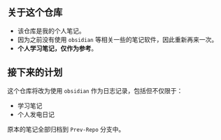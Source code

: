 ## 关于这个仓库

- 该仓库是我的个人笔记。
- 因为之前没有使用 `obsidian` 等相关一些的笔记软件，因此重新再来一次。
- **个人学习笔记，仅作为参考**。

## 接下来的计划

这个仓库将改为使用 `obsidian` 作为日志记录，包括但不仅限于：

- 学习笔记
- 个人发电日记

原本的笔记全部归档到 `Prev-Repo` 分支中。